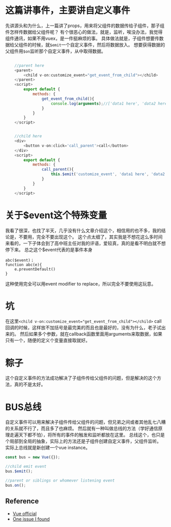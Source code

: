 # 这篇讲事件，主要讲自定义事件
先讲源头和为什么，上一篇讲了props，用来将父组件的数据传给子组件，那子组件怎样传数据给父组件呢？
有个很恶心的做法，就是，监听，唉没办法，我觉得组件通讯，如果不用vuex，是一件挺麻烦的事。
具体做法就是，子组件想要传数据给父组件的时候，就`$emit`一个自定义事件，然后将数据放入。
想要获得数据的父组件用`$on`监听那个自定义事件，从中取得数据。


```javascript
    
    //parent here 
    <parent>
        <child v-on:customize_event="get_event_from_child"></child>
    </parent>
    <script>
        export default {
            methods: {
                get_event_from_child(){
                    console.log(arguments);//['data1 here', 'data2 here']
                }
            }
        }
    </script>


    //child here
    <div>
        <button v-on:click='call_parent'>call</button>
    </div>
    <script>
        export default {
            methods: {
                call_parent(){
                    this.$emit('customize_event', 'data1 here', 'data2 here');
                }
            }
        }
    </script>

```

# 关于$event这个特殊变量
我看了很深，也找了半天，几乎没有什么文章介绍这个，相信用的也不多，我的结论是，不要用，完全不要出现这个。
这个点太细了，其实我是不想花这么多时间来看的，一下子体会到了高中班主任对我的评语，爱较真，真的是看不明白就不想停下来。
总之这个$event代表的是事件本身
```
abc($event)；
function abc(e){
    e.preventDefault()
}
```
这种使用完全可以用event modifier to replace，所以完全不要使用这玩意。

# 坑
在这里`<child v-on:customize_event="get_event_from_child"></child>`
call回调的时候，这样放不加括号是最完美的而且也是最好的，没有为什么，老子试出来的。
然后如果多个参数，就在callback函数里面用arguments来取数据，如果只有一个，随便的定义个变量直接取就好。

# 粽子
这个自定义事件的方法成功解决了子组件传给父组件的问题，但是解决的这个方法，真的不是太好。

# BUS总线
自定义事件可以用来解决子组件传给父组件的问题，但兄弟之间或者其他乱七八糟的关系就不行了，而且多了也麻烦。
然后就有一种叫做总线的方法（学好通信原理走遍天下都不怕），将所有的事件的触发和监听都放在这里。
总线这个，也只是个局部到全局的抽象，实际上的方法还是子组件创建自定义事件，父组件监听。
实际上总线就是新创建一个vue instance。
```javascript
const bus = new Vue({});

//child emit event
bus.$emit();

//parent or siblings or whomever listening event
bus.on();
```

## Reference
- [Vue official](https://vuejs.org/v2/guide/events.html#ad)
- [One issue I found](https://github.com/vuejs/vue/issues/5735)